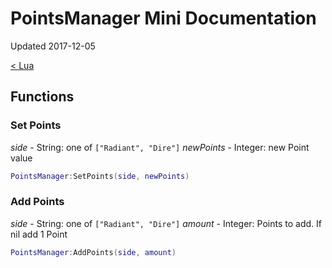 # PointsManager Mini Documentation

Updated 2017-12-05

[< Lua][0]

## Functions

### Set Points
*side* - String: one of `["Radiant", "Dire"]`
*newPoints* - Integer: new Point value
```Lua
PointsManager:SetPoints(side, newPoints)
```
### Add Points
*side* - String: one of `["Radiant", "Dire"]`
*amount* - Integer: Points to add. If nil add 1 Point
```Lua
PointsManager:AddPoints(side, amount)
```

[0]: ../README.md
